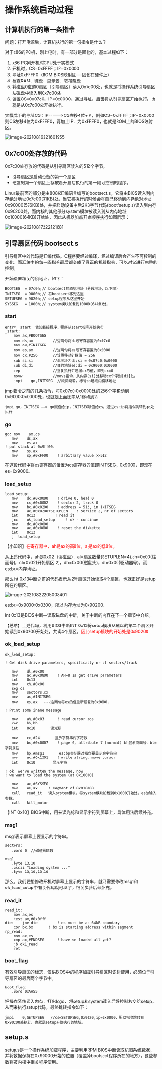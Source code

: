# 操作系统启动过程

## 计算机执行的第一条指令

问题：打开电源后，计算机执行的第一句指令是什么？

对于x86的PC机，刚上电时，有一部分是固化的，基本过程如下：

1. x86 PC刚开机时CPU处于实模式
2. 开机时，CS=0xFFFF；IP=0x0000
3. 寻址0xFFFF0（ROM BIOS映射区---固化在硬件上）
4. 检查RAM、键盘、显示器、软硬磁盘
5. 将磁盘0磁道0扇区（引导扇区）读入0x7c00处，也就是将操作系统引导扇区从磁盘中读入到0x7c00处
6. 设置CS=0x07c0，IP=0x0000，通过寻址，后面将从引导扇区开始执行，也就是从0x7c00处开始执行。

实模式下的寻址CS：IP----->CS左移4位+IP，例如CS=0xFFFF；IP=0x0000则CS左移4位为0xFFFF0，再加上IP，为0xFFFF0，也就是ROM上的BIOS映射区。

![image-20210816221601955](https://github.com/kuangdi1992/Interview-knowledge/blob/master/Picture/linux/image-20210816221601955.png)

## 0x7c00处存放的代码

0x7c00处存放的代码是从引导扇区读入的512个字节。

- 引导扇区是启动设备的第一个扇区
- 硬盘的第一个扇区上存放着开启后执行的第一段可控制的程序。

Linux最前面的部分是由8086汇编语言编写的bootsect.s，它将由BIOS读入到内存绝对地址0x7c00(31KB)处，当它被执行的时候会将自己移动到内存绝对地址0x90000(576KB)处，并把启动设备中后2KB字节代码(boot/setup.s)读入到内存0x90200处，而内核的其他部分system模块被读入到从内存地址0x10000(64KB)开始处，因此从机器加点开始顺序执行如图所示：

![image-20210817222121681](https://github.com/kuangdi1992/Interview-knowledge/blob/master/Picture/linux/image-20210817222121681.png)

## 引导扇区代码:bootsect.s

引导扇区中的代码是汇编代码。C程序要经过编译，经过编译后会产生不可控制的变化，而汇编中的每一条指令最后都变成了真正的机器指令，可以对它进行完整的控制。

开始设置相关的段地址，如下：

```
BOOTSEG  = 07c0h;// bootsect的原始地址（是段地址，以下同）
INITSEG  = 9000h;// 将bootsect移到这里
SETUPSEG = 9020h;// setup程序从这里开始
SYSSEG   = 1000h;// system模块加载到10000(64kB)处.
```

### start

```
entry _start  告知链接程序，程序从start标号开始执行
_start:
	mov	ax,#BOOTSEG
	mov	ds,ax         //这两句将ds段寄存器置为0x07c0
	mov	ax,#INITSEG
	mov	es,ax         //这两句将es段寄存器置为0x9000
	mov	cx,#256       //设置移动计数值 = 256
	sub	si,si         //源地址为ds:si = 0x07c0:0x0000
	sub	di,di         //目的地址es:di = 0x9000:0x0000
	rep               //重复执行并递减cx的值，直到cx=0
	movw              //movs指令，从内存[si]处移动cx个字到[di]处。
	jmpi	go,INITSEG  //段间跳转，标号go是段内偏移地址
```

jmpi指令之前的几条指令，将0x07c0:0x0000处的256个字移动到0x9000:0x0000处，也就是上面图中从1移动到2.

```
jmpi go，INITSEG ——> go赋值给ip，INITSEG赋值给cs，通过cs:ip将指令跳转到go处执行
```

### go

```
go: mov    ax,cs
   mov    ds,ax
   mov    es,ax
! put stack at 0x9ff00.
   mov    ss,ax
   mov    sp,#0xFF00    ! arbitrary value >>512
```

在这段代码中将es寄存器的值置为cs寄存器的值即INITSEG，0x9000，即现在es=0x9000。

### load_setup

```
load_setup:
   mov    dx,#0x0000    ! drive 0, head 0
   mov    cx,#0x0002    ! sector 2, track 0
   mov    bx,#0x0200    ! address = 512, in INITSEG
   mov    ax,#0x0200+SETUPLEN    ! service 2, nr of sectors
   int    0x13         ! read it
   jnc    ok_load_setup     ! ok - continue
   mov    dx,#0x0000
   mov    ax,#0x0000    ! reset the diskette
   int    0x13
   j  load_setup
```

【小知识】<font color=red>在寄存器中，ah是ax的高8位，al是ax的低8位。</font>

从上述代码中，ah是0x02（读磁盘），al=扇区数量(SETUPLEN=4),ch=0x00(柱面号)，cl=0x02(开始扇区 2)，dh=0x00(磁盘头)，dl=0x00(驱动器号)，而es:bx=内存地址。

那么int 0x13中断之前的代码表示从2号扇区开始读取4个扇区，也就正好是setup所在的扇区。

![image-20210822205008401](https://github.com/kuangdi1992/Interview-knowledge/blob/master/Picture/linux/image-20210822205008401.png)

es:bx=0x9000:0x0200，所以内存地址为0x90200.

int 0x13是BIOS中断—读取磁盘的中断，关于中断的内容在下一个章节中介绍。

【总结】上述代码，利用BIOS中断INT 0x13将setup模块从磁盘的第二个扇区开始读到0x90200开始处，共读4个扇区。<font color=red>因此setup模块的开始处是0x90200</font>

### ok_load_setup

```
ok_load_setup:

! Get disk drive parameters, specifically nr of sectors/track

   mov    dl,#0x00
   mov    ax,#0x0800    ! AH=8 is get drive parameters
   int    0x13
   mov    ch,#0x00
   seg cs
   mov    sectors,cx
   mov    ax,#INITSEG
   mov    es,ax   ---这两句将es的值重新设置为0x9000.

! Print some inane message

   mov    ah,#0x03      ! read cursor pos
   xor    bh,bh
   int    0x10       读光标
   
   mov    cx,#24       显示字符串的字符数
   mov    bx,#0x0007    ! page 0, attribute 7 (normal) bh显示页面号，bl=字符属性
   mov    bp,#msg1       es:bp寄存器对指向要显示的字符串
   mov    ax,#0x1301    ! write string, move cursor
   int    0x10        显示字符

! ok, we've written the message, now
! we want to load the system (at 0x10000)

   mov    ax,#SYSSEG
   mov    es,ax     ! segment of 0x010000
   call   read_it   读入system模块，将system模块加载到0x1000开始处，es为输入参数。
   call   kill_motor
```

【INT 0x10】BIOS中断，用来读光标和显示字符到屏幕上，具体用法后续补充。

### msg1

msg1表示屏幕上要显示的字符串。

```
sectors:
   .word 0  //磁道扇区数

msg1:
   .byte 13,10
   .ascii "Loading system ..."
   .byte 13,10,13,10
```

那么，我们要想修改开机时屏幕上显示的字符串，就只需要修改msg1和ok_load_setup中有关代码就可以了，相关实验后续补充。

### read_it

```
read_it:
	mov ax,es
	test ax,#0x0fff
die:	jne die			! es must be at 64kB boundary
	xor bx,bx		! bx is starting address within segment
rp_read:
	mov ax,es
	cmp ax,#ENDSEG		! have we loaded all yet?
	jb ok1_read
	ret
```

### boot_flag

有效引导扇区的标志，仅供BIOS中的程序加载引导扇区时识别使用，必须位于引导扇区的最后两个字节中。

```
boot_flag:
   .word 0xAA55
```

把操作系统读入内存，打出logo，将setup和system读入后将控制权交给setup，从而来执行setup代码。最终跳转指令如下：

```
jmpi    0,SETUPSEG   //cs=SETUPSEG,0x9020,ip=0x0000，所以指令跳转到0x90200处执行，也就是setup开始执行的地址。
```

## setup.s

setup.s是一个操作系统加载程序，主要利用RPM BIOS中断读取机器系统数据，并将数据保持在0x90000开始的位置（覆盖掉bootsect程序所在的地方），这些参数将被内核中相关程序使用。